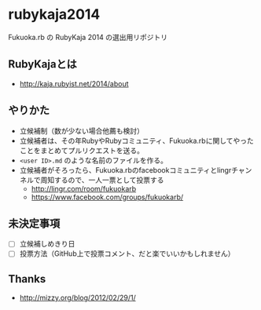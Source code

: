 rubykaja2014
============

Fukuoka.rb の RubyKaja 2014 の選出用リポジトリ

## RubyKajaとは

* http://kaja.rubyist.net/2014/about

## やりかた

* 立候補制（数が少ない場合他薦も検討）
* 立候補者は、その年RubyやRubyコミュニティ、Fukuoka.rbに関してやったことをまとめてプルリクエストを送る。
* `<user ID>.md` のような名前のファイルを作る。
* 立候補者がそろったら、Fukuoka.rbのfacebookコミュニティとlingrチャンネルで周知するので、一人一票として投票する
  * http://lingr.com/room/fukuokarb
  * https://www.facebook.com/groups/fukuokarb/

## 未決定事項

* [ ] 立候補しめきり日
* [ ] 投票方法（GitHub上で投票コメント、だと楽でいいかもしれません）

## Thanks

* http://mizzy.org/blog/2012/02/29/1/
